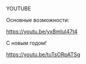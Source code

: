 YOUTUBE

Основные возможности:

https://youtu.be/yxBmIuI47t4

С новым годом!

https://youtu.be/tuTsORpATSg
